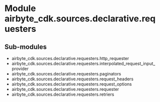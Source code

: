 Module airbyte_cdk.sources.declarative.requesters
=================================================

Sub-modules
-----------
* airbyte_cdk.sources.declarative.requesters.http_requester
* airbyte_cdk.sources.declarative.requesters.interpolated_request_input_provider
* airbyte_cdk.sources.declarative.requesters.paginators
* airbyte_cdk.sources.declarative.requesters.request_headers
* airbyte_cdk.sources.declarative.requesters.request_options
* airbyte_cdk.sources.declarative.requesters.requester
* airbyte_cdk.sources.declarative.requesters.retriers